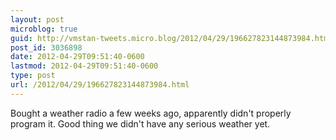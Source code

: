 ```yaml
---
layout: post
microblog: true
guid: http://vmstan-tweets.micro.blog/2012/04/29/196627823144873984.html
post_id: 3036898
date: 2012-04-29T09:51:40-0600
lastmod: 2012-04-29T09:51:40-0600
type: post
url: /2012/04/29/196627823144873984.html
---
```

Bought a weather radio a few weeks ago, apparently didn't properly program it. Good thing we didn't have any serious weather yet.
